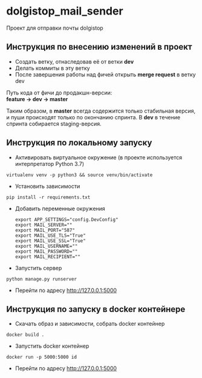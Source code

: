# dolgistop_mail_sender
Проект для отправки почты dolgistop

## Инструкция по внесению изменений в проект

* Создать ветку, отнаследовав её от ветки **dev**
* Делать коммиты в эту ветку
* После завершения работы над фичей открыть **merge request** в ветку dev

Путь кода от фичи до продакшн-версии:    
**feature -> dev -> master**

Таким образом, в **master** всегда содержится только стабильная
версия, и пуши происходят только по окончанию спринта. В **dev** в течение
спринта собирается staging-версия.


## Инструкция по локальному запуску

* Активировать виртуальное окружение (в проекте используется интерпретатор Python 3.7)
```
virtualenv venv -p python3 && source venv/bin/activate
```
* Установить зависимости
```
pip install -r requirements.txt
```
* Добавить переменные окружения
    ```
    export APP_SETTINGS="config.DevConfig"
    export MAIL_SERVER=""
    export MAIL_PORT="587"
    export MAIL_USE_TLS="True"
    export MAIL_USE_SSL="True"
    export MAIL_USERNAME=""
    export MAIL_PASSWORD=""
    export MAIL_RECIPIENT=""
    ```
* Запустить сервер
```
python manage.py runserver
```
* Перейти по адресу http://127.0.0.1:5000


## Инструкция по запуску в docker контейнере

* Скачать образ и зависимости, собрать docker контейнер
```
docker build .
```
* Запустить docker контейнер
```
docker run -p 5000:5000 id
```
* Перейти по адресу http://127.0.0.1:5000
